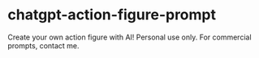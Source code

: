 # chatgpt-action-figure-prompt
Create your own action figure with AI! Personal use only. For commercial prompts, contact me.
